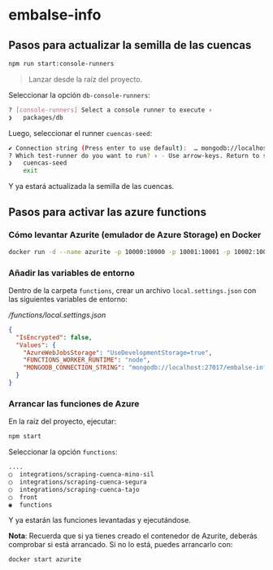 # embalse-info

## Pasos para actualizar la semilla de las cuencas

```bash
npm run start:console-runners
```

> Lanzar desde la raíz del proyecto.

Seleccionar la opción `db-console-runners`:

```bash
? [console-runners] Select a console runner to execute ›
❯   packages/db
```

Luego, seleccionar el runner `cuencas-seed`:

```bash
✔ Connection string (Press enter to use default):  … mongodb://localhost:27017/embalse-info
? Which test-runner do you want to run? › - Use arrow-keys. Return to submit.
❯   cuencas-seed
    exit
```

Y ya estará actualizada la semilla de las cuencas.

## Pasos para activar las azure functions

### Cómo levantar Azurite (emulador de Azure Storage) en Docker

```bash
docker run -d --name azurite -p 10000:10000 -p 10001:10001 -p 10002:10002 mcr.microsoft.com/azure-storage/azurite
```

### Añadir las variables de entorno

Dentro de la carpeta `functions`, crear un archivo `local.settings.json` con las siguientes variables de entorno:

_/functions/local.settings.json_

```json
{
  "IsEncrypted": false,
  "Values": {
    "AzureWebJobsStorage": "UseDevelopmentStorage=true",
    "FUNCTIONS_WORKER_RUNTIME": "node",
    "MONGODB_CONNECTION_STRING": "mongodb://localhost:27017/embalse-info"
  }
}
```

### Arrancar las funciones de Azure

En la raíz del proyecto, ejecutar:

```bash
npm start
```

Seleccionar la opción `functions`:

```bash
....
◯  integrations/scraping-cuenca-mino-sil
◯  integrations/scraping-cuenca-segura
◯  integrations/scraping-cuenca-tajo
◯  front
◉  functions
```

Y ya estarán las funciones levantadas y ejecutándose.

**Nota**: Recuerda que si ya tienes creado el contenedor de Azurite, deberás comprobar si está arrancado. Si no lo está, puedes arrancarlo con:

```bash
docker start azurite
```
